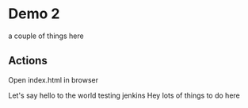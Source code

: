 # Demo 2
a couple of things here

## Actions 

Open index.html in browser

Let's say hello to the world
testing jenkins
Hey lots of things to do here
